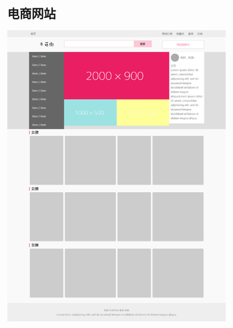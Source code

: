 # 电商网站

![主页](https://raw.githubusercontent.com/magicmai/demos/master/A-Shopping-Website/%E9%A1%B5%E9%9D%A2%E6%88%AA%E5%9B%BE/index.jpg)

